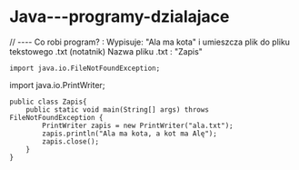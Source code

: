 # Java---programy-dzialajace


// ---- Co robi program? : Wypisuje: "Ala ma kota" i umieszcza plik do pliku tekstowego .txt (notatnik) Nazwa pliku .txt : "Zapis"



    import java.io.FileNotFoundException;
import java.io.PrintWriter;

    public class Zapis{
        public static void main(String[] args) throws FileNotFoundException {
            PrintWriter zapis = new PrintWriter("ala.txt");
            zapis.println("Ala ma kota, a kot ma Alę");
            zapis.close();
        }
    }

